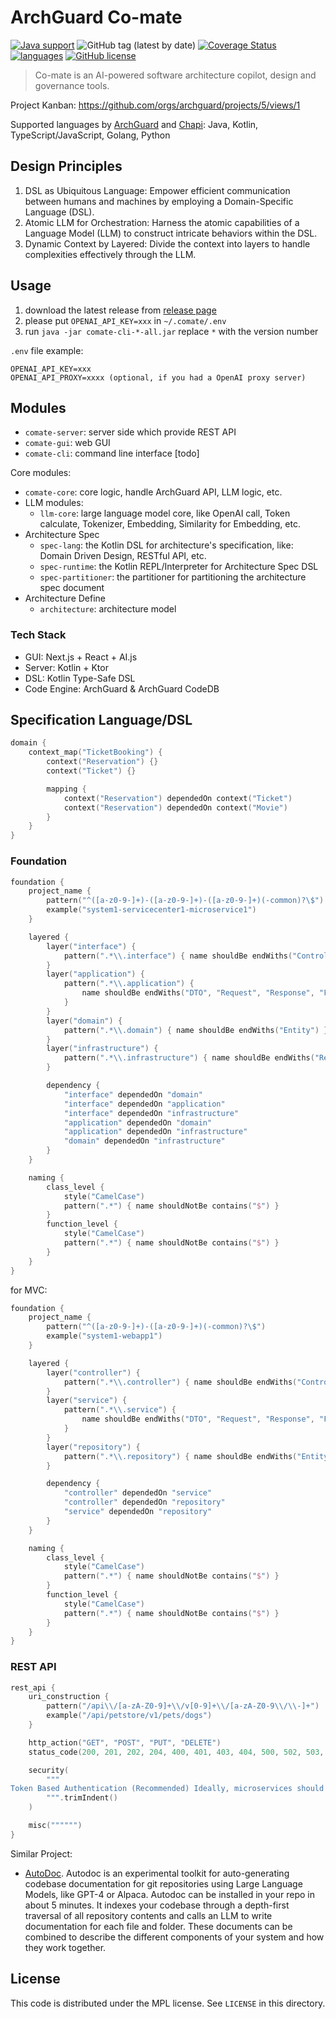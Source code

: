 # ArchGuard Co-mate

[![Java support](https://img.shields.io/badge/Java-11+-green?logo=java&logoColor=white)](https://openjdk.java.net/)
![GitHub tag (latest by date)](https://img.shields.io/github/v/tag/archguard/co-mate)
[![Coverage Status](https://coveralls.io/repos/github/archguard/co-mate/badge.svg?branch=master)](https://coveralls.io/github/archguard/co-mate?branch=master)
[![languages](https://img.shields.io/badge/language-kotlin-blueviolet?logo=kotlin&logoColor=white)](https://kotlinlang.org/)
[![GitHub license](https://img.shields.io/github/license/archguard/co-mate)](https://opensource.org/license/mpl-2-0/)

> Co-mate is an AI-powered software architecture copilot, design and governance tools.

Project Kanban: https://github.com/orgs/archguard/projects/5/views/1

Supported languages by [ArchGuard](https://github.com/archguard/archguard)
and [Chapi](https://github.com/modernizing/chapi):
Java, Kotlin, TypeScript/JavaScript, Golang, Python

## Design Principles

1. DSL as Ubiquitous Language: Empower efficient communication between humans and machines by employing a
   Domain-Specific Language (DSL).
2. Atomic LLM for Orchestration: Harness the atomic capabilities of a Language Model (LLM) to construct intricate
   behaviors within the DSL.
3. Dynamic Context by Layered: Divide the context into layers to handle complexities effectively through the LLM.

## Usage

1. download the latest release from [release page](https://github.com/archguard/co-mate/releases)
2. please put `OPENAI_API_KEY=xxx` in `~/.comate/.env`
3. run `java -jar comate-cli-*-all.jar` replace `*` with the version number

`.env` file example:

```
OPENAI_API_KEY=xxx
OPENAI_API_PROXY=xxxx (optional, if you had a OpenAI proxy server)
```

## Modules

- `comate-server`: server side which provide REST API
- `comate-gui`: web GUI
- `comate-cli`: command line interface  [todo]

Core modules:

- `comate-core`: core logic, handle ArchGuard API, LLM logic, etc.
- LLM modules:
    - `llm-core`: large language model core, like OpenAI call, Token calculate, Tokenizer, Embedding, Similarity for
      Embedding, etc.
- Architecture Spec
    - `spec-lang`: the Kotlin DSL for architecture's specification, like: Domain Driven Design, RESTful API, etc.
    - `spec-runtime`: the Kotlin REPL/Interpreter for Architecture Spec DSL
    - `spec-partitioner`: the partitioner for partitioning the architecture spec document
- Architecture Define
    - `architecture`: architecture model

### Tech Stack

- GUI: Next.js + React + AI.js
- Server: Kotlin + Ktor
- DSL: Kotlin Type-Safe DSL
- Code Engine: ArchGuard & ArchGuard CodeDB

## Specification Language/DSL

```kotlin
domain {
    context_map("TicketBooking") {
        context("Reservation") {}
        context("Ticket") {}

        mapping {
            context("Reservation") dependedOn context("Ticket")
            context("Reservation") dependedOn context("Movie")
        }
    }
}
```

### Foundation

```kotlin
foundation {
    project_name {
        pattern("^([a-z0-9-]+)-([a-z0-9-]+)-([a-z0-9-]+)(-common)?\$")
        example("system1-servicecenter1-microservice1")
    }

    layered {
        layer("interface") {
            pattern(".*\\.interface") { name shouldBe endWiths("Controller", "Service") }
        }
        layer("application") {
            pattern(".*\\.application") {
                name shouldBe endWiths("DTO", "Request", "Response", "Factory", "Service")
            }
        }
        layer("domain") {
            pattern(".*\\.domain") { name shouldBe endWiths("Entity") }
        }
        layer("infrastructure") {
            pattern(".*\\.infrastructure") { name shouldBe endWiths("Repository", "Mapper") }
        }

        dependency {
            "interface" dependedOn "domain"
            "interface" dependedOn "application"
            "interface" dependedOn "infrastructure"
            "application" dependedOn "domain"
            "application" dependedOn "infrastructure"
            "domain" dependedOn "infrastructure"
        }
    }

    naming {
        class_level {
            style("CamelCase")
            pattern(".*") { name shouldNotBe contains("$") }
        }
        function_level {
            style("CamelCase")
            pattern(".*") { name shouldNotBe contains("$") }
        }
    }
}
```

for MVC:

```kotlin
foundation {
    project_name {
        pattern("^([a-z0-9-]+)-([a-z0-9-]+)(-common)?\$")
        example("system1-webapp1")
    }

    layered {
        layer("controller") {
            pattern(".*\\.controller") { name shouldBe endWiths("Controller") }
        }
        layer("service") {
            pattern(".*\\.service") {
                name shouldBe endWiths("DTO", "Request", "Response", "Factory", "Service")
            }
        }
        layer("repository") {
            pattern(".*\\.repository") { name shouldBe endWiths("Entity", "Repository", "Mapper") }
        }

        dependency {
            "controller" dependedOn "service"
            "controller" dependedOn "repository"
            "service" dependedOn "repository"
        }
    }

    naming {
        class_level {
            style("CamelCase")
            pattern(".*") { name shouldNotBe contains("$") }
        }
        function_level {
            style("CamelCase")
            pattern(".*") { name shouldNotBe contains("$") }
        }
    }
}
```

### REST API

```kotlin
rest_api {
    uri_construction {
        pattern("/api\\/[a-zA-Z0-9]+\\/v[0-9]+\\/[a-zA-Z0-9\\/\\-]+")
        example("/api/petstore/v1/pets/dogs")
    }

    http_action("GET", "POST", "PUT", "DELETE")
    status_code(200, 201, 202, 204, 400, 401, 403, 404, 500, 502, 503, 504)

    security(
        """
Token Based Authentication (Recommended) Ideally, microservices should be stateless so the service instances can be scaled out easily and the client requests can be routed to multiple independent service providers. A token based authentication mechanism should be used instead of session based authentication
        """.trimIndent()
    )

    misc("""""")
}
```

Similar Project:

- [AutoDoc](https://github.com/context-labs/autodoc). Autodoc is an experimental toolkit for auto-generating codebase documentation for git repositories using Large
  Language Models, like GPT-4 or Alpaca. Autodoc can be installed in your repo in about 5 minutes. It indexes your
  codebase through a depth-first traversal of all repository contents and calls an LLM to write documentation for each
  file and folder. These documents can be combined to describe the different components of your system and how they work
  together.

License
---

This code is distributed under the MPL license. See `LICENSE` in this directory.
